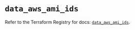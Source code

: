 # `data_aws_ami_ids`

Refer to the Terraform Registry for docs: [`data_aws_ami_ids`](https://registry.terraform.io/providers/hashicorp/aws/6.13.0/docs/data-sources/ami_ids).
